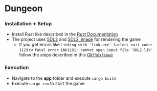 # Dungeon

### Installation + Setup

- Install Rust like described in the [Rust Documentation](https://doc.rust-lang.org/book/ch01-01-installation.html)
- The project uses [SDL2](https://github.com/libsdl-org/SDL/releases) and [SDL2_image](https://github.com/libsdl-org/SDL_image/releases) for rendering the game
  - If you get errors like `linking with 'link.exe' failed: exit code: 1120` or `fatal error LNK1181: cannot open input file 'SDL2.lib'` follow the steps described in this [GitHub Issue](https://github.com/PistonDevelopers/piston-examples/issues/391)

### Execution

- Navigate to the **app** folder and execute `cargo build`
- Execute `cargo run` to start the game
